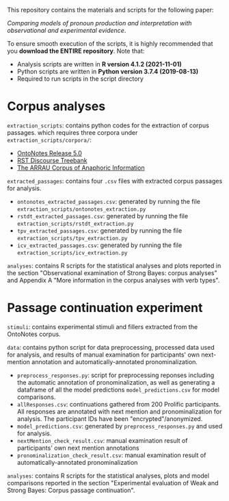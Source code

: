 This repository contains the materials and scripts for the following paper:

*Comparing models of pronoun production and interpretation with observational and experimental evidence*.

To ensure smooth execution of the scripts, it is highly recommended that you **download the ENTIRE repository**. Note that:

 * Analysis scripts are written in __R version 4.1.2 (2021-11-01)__
 * Python scripts are written in __Python version 3.7.4 (2019-08-13)__ 
 * Required to run scripts in the script directory



# Corpus analyses

`extraction_scripts`: contains python codes for the extraction of corpus passages. which requires three corpora under `extraction_scripts/corpora/`: 

* [OntoNotes Release 5.0](https://catalog.ldc.upenn.edu/LDC2013T19)
* [RST Discourse Treebank](https://catalog.ldc.upenn.edu/LDC2002T07)
* [The ARRAU Corpus of Anaphoric Information](https://catalog.ldc.upenn.edu/LDC2013T22)

`extracted_passages`: contains four `.csv` files with extracted corpus passages for analysis. 

* `ontonotes_extracted_passages.csv`: generated by running the file `extraction_scripts/ontonotes_extraction.py`
* `rstdt_extracted_passages.csv`: generated by running the file `extraction_scripts/rstdt_extraction.py`
* `tpv_extracted_passages.csv`: generated by running the file `extraction_scripts/tpv_extraction.py`
* `icv_extracted_passages.csv`: generated by running the file `extraction_scripts/icv_extraction.py`

`analyses`: contains R scripts for the statistical analyses and plots reported in the section "Observational examination of Strong Bayes: corpus analyses" and Appendix A "More information in the corpus analyses with verb types".



# Passage continuation experiment

`stimuli`: contains experimental stimuli and fillers extracted from the OntoNotes corpus.

`data`: contains python script for data preprocessing, processed data used for analysis, and results of manual examination for participants' own next-mention annotation and automatically-annotated pronominalization.  

* `preprocess_responses.py`: script for preprocessing reponses including the automatic annotation of pronominalization, as well as generating a dataframe of all the model predictions `model_predictions.csv` for model comparisons. 
* `allResponses.csv`: continuations gathered from 200 Prolific participants. All responses are annotated with next mention and pronominalization for analysis. The participant IDs have been "encrypted"/anonymized.
* `model_predictions.csv`: generated by `preprocess_responses.py` and used for analysis.
* `nextMention_check_result.csv`: manual examination result of participants' own next mention annotations
* `pronominalization_check_result.csv`: manual examination result of automatically-annotated pronominalization

`analyses`: contains R scripts for the statistical analyses, plots and model comparisons reported in the section "Experimental evaluation of Weak and Strong Bayes: Corpus passage continuation".  



